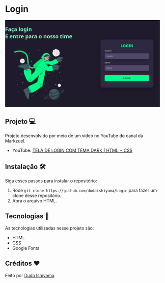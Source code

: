 # Login
![preview](./preview/Login.png)

## Projeto 💻
Projeto desenvolvido por meio de um vídeo no YouTube do canal da Markzuel.
- YouTube: [TELA DE LOGIN COM TEMA DARK | HTML + CSS](https://youtu.be/69-WfrVBli8?si=ygQNbDmxmPe6CzN-)

## Instalação 🛠
Siga esses passos para instalar o repositório:
1. Rode `git clone https://github.com/dudaishiyama/Login` para fazer um clone desse repositório.
2. Abra o arquivo HTML.

## Tecnologias 🚀
As tecnologias utilizadas nesse projeto são:
- HTML
- CSS
- Google Fonts

## Créditos ❤️
Feito por [Duda Ishiyama](https://github.com/dudaishiyama/).